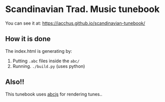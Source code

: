# Scandinavian Trad. Music tunebook

You can see it at: https://iacchus.github.io/scandinavian-tunebook/

## How it is done

The index.html is generating by:

1. Putting `.abc` files inside the `abc/`
2. Running. `./build.py` (uses python)

## Also!!

This tunebook uses [abcjs](https://github.com/paulrosen/abcjs) for rendering tunes..
